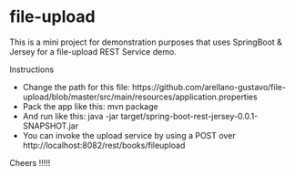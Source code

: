 # file-upload
This is a mini project for demonstration purposes that uses SpringBoot &amp; Jersey for a file-upload REST Service demo.

Instructions

<ul>
<li>Change the path for this file: https://github.com/arellano-gustavo/file-upload/blob/master/src/main/resources/application.properties</li>
<li>Pack the app like this: mvn package</li>
<li>And run like this: java -jar target/spring-boot-rest-jersey-0.0.1-SNAPSHOT.jar</li>
<li>You can invoke the upload service by using a POST over http://localhost:8082/rest/books/fileupload</li>
</ul>

Cheers !!!!!
